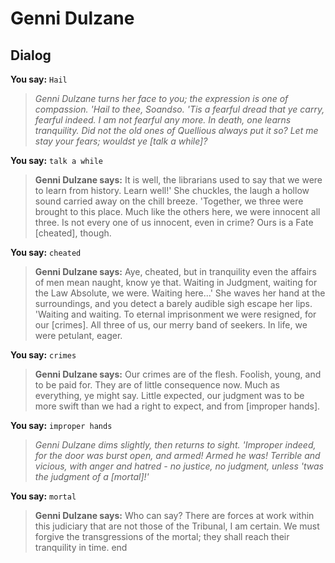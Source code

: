 # Genni Dulzane





## Dialog

**You say:** `Hail`



>*Genni Dulzane turns her face to you; the expression is one of compassion.  'Hail to thee, Soandso.  'Tis a fearful dread that ye carry, fearful indeed.  I am not fearful any more.  In death, one learns tranquility.  Did not the old ones of Quellious always put it so?  Let me stay your fears; wouldst ye [talk a while]?*

**You say:** `talk a while`



>**Genni Dulzane says:** It is well, the librarians used to say that we were to learn from history.  Learn well!'  She chuckles, the laugh a hollow sound carried away on the chill breeze.  'Together, we three were brought to this place.  Much like the others here, we were innocent all three.  Is not every one of us innocent, even in crime?  Ours is a Fate [cheated], though.

**You say:** `cheated`



>**Genni Dulzane says:** Aye, cheated, but in tranquility even the affairs of men mean naught, know ye that.  Waiting in Judgment, waiting for the Law Absolute, we were.  Waiting here...'  She waves her hand at the surroundings, and you detect a barely audible sigh escape her lips.  'Waiting and waiting.  To eternal imprisonment we were resigned, for our [crimes].  All three of us, our merry band of seekers.  In life, we were petulant, eager.

**You say:** `crimes`



>**Genni Dulzane says:** Our crimes are of the flesh.  Foolish, young, and to be paid for.  They are of little consequence now.  Much as everything, ye might say.  Little expected, our judgment was to be more swift than we had a right to expect, and from [improper hands].

**You say:** `improper hands`



>*Genni Dulzane dims slightly, then returns to sight.  'Improper indeed, for the door was burst open, and armed!  Armed he was!  Terrible and vicious, with anger and hatred - no justice, no judgment, unless 'twas the judgment of a [mortal]!'*

**You say:** `mortal`



>**Genni Dulzane says:** Who can say?  There are forces at work within this judiciary that are not those of the Tribunal, I am certain.  We must forgive the transgressions of the mortal; they shall reach their tranquility in time.
end
